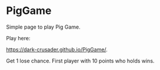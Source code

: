# PigGame
Simple page to play Pig Game.

Play here:

https://dark-crusader.github.io/PigGame/.

Get 1 lose chance.
First player with 10 points who holds wins.
